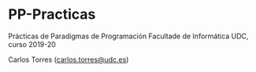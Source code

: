 # PP-Practicas
Prácticas de Paradigmas de Programación
Facultade de Informática UDC, curso 2019-20

Carlos Torres (carlos.torres@udc.es)
